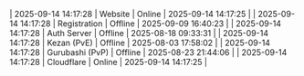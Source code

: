 | 2025-09-14 14:17:28 | Website | Online | 2025-09-14 14:17:25 |
| 2025-09-14 14:17:28 | Registration | Offline | 2025-09-09 16:40:23 |
| 2025-09-14 14:17:28 | Auth Server | Offline | 2025-08-18 09:33:31 |
| 2025-09-14 14:17:28 | Kezan (PvE) | Offline | 2025-08-03 17:58:02 |
| 2025-09-14 14:17:28 | Gurubashi (PvP) | Offline | 2025-08-23 21:44:06 |
| 2025-09-14 14:17:28 | Cloudflare | Online | 2025-09-14 14:17:25 |
